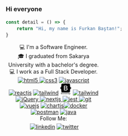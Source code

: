 ### Hi everyone

```javascript
const detail = () => {
    return "Hi, my name is Furkan Baştan!";
}
```
<div style="display:grid; grid-template-columns: 1fr 1fr;">

<div  align="center">
💻 I'm a Software Engineer. <br>
🎓 I graduated from Sakarya University with a bachelor's degree. <br>
💻 I work as a Full Stack Developer. <br>
</div>
<br>
<br>
<div  align="center">
<a href="https://www.w3.org/html/" target="_blank"><img src="https://www.vectorlogo.zone/logos/w3_html5/w3_html5-icon.svg" alt="html5" width="30" height="30" /> </a> 
<a href="https://www.w3schools.com/css/" target="_blank"><img src="https://www.vectorlogo.zone/logos/w3_css/w3_css-icon.svg" alt="css3" width="30" height="30" /></a>
<a href="https://www.w3schools.com/js/" target="_blank"><img src="https://upload.vectorlogo.zone/logos/javascript/images/806c2e30-cf85-4b36-81bb-037049603c34.svg" alt="javascript" width="30" height="30" /></a>
<a href="https://reactjs.org/" target="_blank"> <img src="https://www.vectorlogo.zone/logos/reactjs/reactjs-icon.svg" alt="reactjs" width="30" height="30" /></a>
<a href="https://www.typescriptlang.org/" target="_blank"><img src="https://upload.vectorlogo.zone/logos/typescriptlang/images/235f610f-bc79-428a-9511-b3de5c3b1208.svg" alt="tailwind" width="30" height="30" /></a>
<a href="https://getbootstrap.com" target="_blank"><img src="https://raw.githubusercontent.com/devicons/devicon/master/icons/bootstrap/bootstrap-plain-wordmark.svg"alt="bootstrap" width="30" height="30" /></a>
<a href="https://tailwindcss.com/" target="_blank"><img src="https://www.vectorlogo.zone/logos/tailwindcss/tailwindcss-icon.svg" alt="tailwind" width="30" height="30" /></a>
<a href="https://jquery.com/" target="_blank"><img src="https://www.vectorlogo.zone/logos/jquery/jquery-vertical.svg" alt="jQuery" width="30" height="30" /> </a> 
<a href="https://nextjs.org/" target="_blank"><img src="https://cdn.worldvectorlogo.com/logos/next-js.svg" alt="nextjs" width="30" height="30" /> </a>  
<a href="https://jestjs.io/" target="_blank"><img src="https://www.vectorlogo.zone/logos/jestjsio/jestjsio-ar21.svg" alt="jest" width="60" height="30" /> </a> 
<a href="https://git-scm.com/" target="_blank"><img src="https://www.vectorlogo.zone/logos/git-scm/git-scm-icon.svg" alt="git" width="30" height="30"><a>
<a href="https://vuejs.org/" target="_blank"><img src="https://www.vectorlogo.zone/logos/vuejs/vuejs-icon.svg" alt="vuejs" width="30" height="30" /></a>
<a href="https://www.chartjs.org" target="_blank"><img src="https://www.chartjs.org/media/logo-title.svg" alt="chartjs" width="30" height="30" /></a><a href="https://www.docker.com/" target="_blank"><img src="https://www.vectorlogo.zone/logos/docker/docker-icon.svg" alt="docker" width="30" height="30" /></a>
<a href="https://postman.com" target="_blank"> <img src="https://www.vectorlogo.zone/logos/getpostman/getpostman-icon.svg" alt="postman" width="30" height="30" /></a>
<a href="https://www.java.com/" target="_blank"> <img src="https://www.vectorlogo.zone/logos/java/java-icon.svg" alt="java" width="30" height="30" /><a>
</div>
<br>
<br>
<div align="center" style="display: flex; flex-direction: column; align-items: center; gap: 5px;">
<div>Follow Me:</div>
<div style="display: flex; justify-content: center; gap: 4px;">
<a href="https://tr.linkedin.com/in/furkan-ba%C5%9Ftan-88091a255" target="_blank"><img src="https://www.vectorlogo.zone/logos/linkedin/linkedin-tile.svg" alt="linkedin" width="30" height="30" /> </a>
<a href="https://twitter.com" target="_blank"><img src="https://www.vectorlogo.zone/logos/twitter/twitter-tile.svg" alt="twitter" width="30" height="30" /> </a>
</div>
</div>

</div>

<!-- 
### Hey Merhaba 👋

Merhaba ben Furkan! Sakarya Üniversitesi Bilgisayar Mühendisliği 4. Sınıf Öğrencisiyim  
Backend, Frontent ve RestAPI alanlarında kendimi geliştirmekteyim. Öğrenmeye açığım ve yeni teknolojileri yakından tekip ediyorum.  
Şu an aktif olarak Angular öğreniyorum ve HTML CSS BOOTSTRAP ve Webpack kullanarak web siteleri geliştiriyorum.  
Yazılıma ilk başladığım zamandan bu yana çok fazla şey öğrenmiş olsamda hala bilmediğim birçok şey var ve bu konuları araştırmak, öğrenmek ve uygulamak şu andaki en büyük tutkum.  
Yazılımdan zaman buldukça spor yapıyorum ve film izliyorum.  


**furkanbastan/furkanbastan** is a ✨ _special_ ✨ repository because its `README.md` (this file) appears on your GitHub profile.

Here are some ideas to get you started:

- 🔭 I’m currently working on ...
- 🌱 I’m currently learning ...
- 👯 I’m looking to collaborate on ...
- 🤔 I’m looking for help with ...
- 💬 Ask me about ...
- 📫 How to reach me: ...
- 😄 Pronouns: ...
- ⚡ Fun fact: ...
-->
